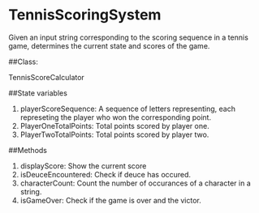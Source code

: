 # TennisScoringSystem
Given an input string corresponding to the scoring sequence in a tennis game, determines the current state and scores of the game.

##Class:

TennisScoreCalculator

##State variables

1. playerScoreSequence: A sequence of letters representing, each represeting the player who won the corresponding point.
2. PlayerOneTotalPoints: Total points scored by player one.
3. PlayerTwoTotalPoints: Total points scored by player two.

##Methods

1. displayScore: Show the current score
2. isDeuceEncountered: Check if deuce has occured.
3. characterCount: Count the number of occurances of a character in a string.
4. isGameOver: Check if the game is over and the victor.
